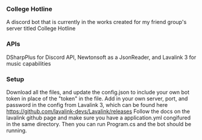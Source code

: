 ### **College Hotline**

A discord bot that is currently in the works created for my friend group's server titled College Hotline

### **APIs**

DSharpPlus for Discord API, Newtonsoft as a JsonReader, and Lavalink 3 for music capabilities

### **Setup**

Download all the files, and update the config.json to include your own bot token in place of the "token" in the file. 
Add in your own server, port, and password in the config from Lavalink 3, which can be found here https://github.com/lavalink-devs/Lavalink/releases
Follow the docs on the lavalink github page and make sure you have a application.yml congifured in the same directory.
Then you can run Program.cs and the bot should be running.
